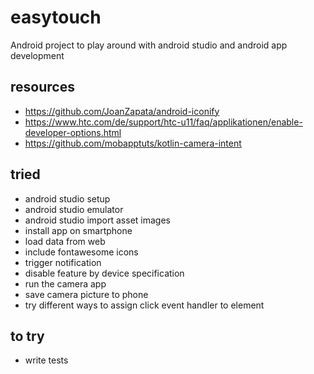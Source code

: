 # easytouch

Android project to play around with android studio and android app development

## resources

* https://github.com/JoanZapata/android-iconify
* https://www.htc.com/de/support/htc-u11/faq/applikationen/enable-developer-options.html
* https://github.com/mobapptuts/kotlin-camera-intent

## tried

* android studio setup
* android studio emulator
* android studio import asset images
* install app on smartphone
* load data from web
* include fontawesome icons
* trigger notification
* disable feature by device specification
* run the camera app
* save camera picture to phone
* try different ways to assign click event handler to element

## to try

* write tests